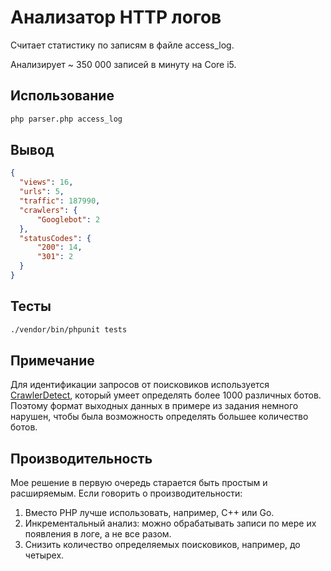 # Анализатор HTTP логов

Считает статистику по записям в файле access_log.

Анализирует ~ 350 000 записей в минуту на Core i5.

## Использование
```bash
php parser.php access_log
```

## Вывод
```json
{
  "views": 16,
  "urls": 5,
  "traffic": 187990,
  "crawlers": {
      "Googlebot": 2
  },
  "statusCodes": {
      "200": 14,
      "301": 2
  }
}
```

## Тесты
```bash
./vendor/bin/phpunit tests
```

## Примечание
Для идентификации запросов от поисковиков используется [CrawlerDetect](https://github.com/JayBizzle/Crawler-Detect), 
который умеет определять более 1000 различных ботов.
Поэтому формат выходных данных в примере из задания немного нарушен, чтобы была возможность определять большее количество ботов.

## Производительность
Мое решение в первую очередь старается быть простым и расширяемым. Если говорить о производительности:
1. Вместо PHP лучше использовать, например, C++ или Go.
2. Инкрементальный анализ: можно обрабатывать записи по мере их появления в логе, а не все разом.
3. Снизить количество определяемых поисковиков, например, до четырех.
